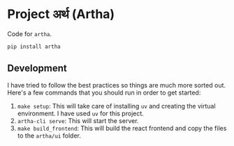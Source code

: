 # Project अर्थ (Artha)

Code for `artha`.

```sh
pip install artha
```

## Development

I have tried to follow the best practices so things are much more sorted out. Here's a few commands that you should run in order to get started:

1. `make setup`: This will take care of installing `uv` and creating the virtual environment. I have used `uv` for this project.
2. `artha-cli serve`: This will start the server.
3. `make build_frontend`: This will build the react frontend and copy the files to the `artha/ui` folder.
